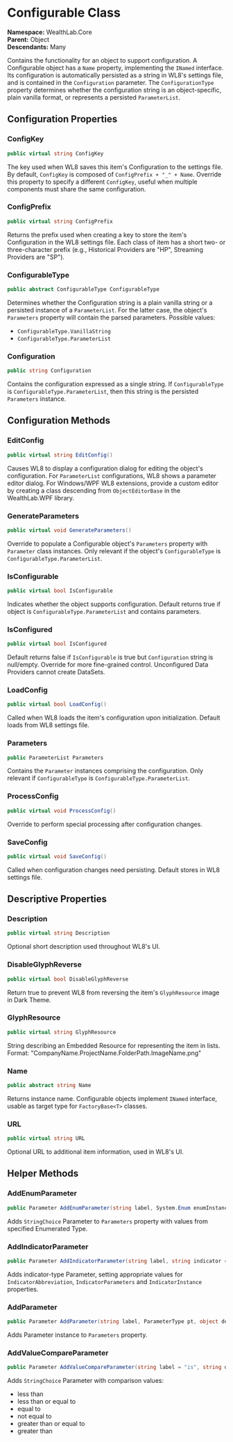 # Configurable Class

**Namespace:** WealthLab.Core  
**Parent:** Object  
**Descendants:** Many

Contains the functionality for an object to support configuration. A Configurable object has a `Name` property, implementing the `INamed` interface. Its configuration is automatically persisted as a string in WL8's settings file, and is contained in the `Configuration` parameter. The `ConfigurationType` property determines whether the configuration string is an object-specific, plain vanilla format, or represents a persisted `ParameterList`.

## Configuration Properties

### ConfigKey
```csharp
public virtual string ConfigKey
```
The key used when WL8 saves this item's Configuration to the settings file. By default, `ConfigKey` is composed of `ConfigPrefix + "_" + Name`. Override this property to specify a different `ConfigKey`, useful when multiple components must share the same configuration.

### ConfigPrefix
```csharp
public virtual string ConfigPrefix
```
Returns the prefix used when creating a key to store the item's Configuration in the WL8 settings file. Each class of item has a short two- or three-character prefix (e.g., Historical Providers are "HP", Streaming Providers are "SP").

### ConfigurableType
```csharp
public abstract ConfigurableType ConfigurableType
```
Determines whether the Configuration string is a plain vanilla string or a persisted instance of a `ParameterList`. For the latter case, the object's `Parameters` property will contain the parsed parameters. Possible values:
- `ConfigurableType.VanillaString`
- `ConfigurableType.ParameterList`

### Configuration
```csharp
public string Configuration
```
Contains the configuration expressed as a single string. If `ConfigurableType` is `ConfigurableType.ParameterList`, then this string is the persisted `Parameters` instance.

## Configuration Methods

### EditConfig
```csharp
public virtual string EditConfig()
```
Causes WL8 to display a configuration dialog for editing the object's configuration. For `ParameterList` configurations, WL8 shows a parameter editor dialog. For Windows/WPF WL8 extensions, provide a custom editor by creating a class descending from `ObjectEditorBase` in the WealthLab.WPF library.

### GenerateParameters
```csharp
public virtual void GenerateParameters()
```
Override to populate a Configurable object's `Parameters` property with `Parameter` class instances. Only relevant if the object's `ConfigurableType` is `ConfigurableType.ParameterList`.

### IsConfigurable
```csharp
public virtual bool IsConfigurable
```
Indicates whether the object supports configuration. Default returns true if object is `ConfigurableType.ParameterList` and contains parameters.

### IsConfigured
```csharp
public virtual bool IsConfigured
```
Default returns false if `IsConfigurable` is true but `Configuration` string is null/empty. Override for more fine-grained control. Unconfigured Data Providers cannot create DataSets.

### LoadConfig
```csharp
public virtual bool LoadConfig()
```
Called when WL8 loads the item's configuration upon initialization. Default loads from WL8 settings file.

### Parameters
```csharp
public ParameterList Parameters
```
Contains the `Parameter` instances comprising the configuration. Only relevant if `ConfigurableType` is `ConfigurableType.ParameterList`.

### ProcessConfig
```csharp
public virtual void ProcessConfig()
```
Override to perform special processing after configuration changes.

### SaveConfig
```csharp
public virtual void SaveConfig()
```
Called when configuration changes need persisting. Default stores in WL8 settings file.

## Descriptive Properties

### Description
```csharp
public virtual string Description
```
Optional short description used throughout WL8's UI.

### DisableGlyphReverse
```csharp
public virtual bool DisableGlyphReverse
```
Return true to prevent WL8 from reversing the item's `GlyphResource` image in Dark Theme.

### GlyphResource
```csharp
public virtual string GlyphResource
```
String describing an Embedded Resource for representing the item in lists. Format: "CompanyName.ProjectName.FolderPath.ImageName.png"

### Name
```csharp
public abstract string Name
```
Returns instance name. Configurable objects implement `INamed` interface, usable as target type for `FactoryBase<T>` classes.

### URL
```csharp
public virtual string URL
```
Optional URL to additional item information, used in WL8's UI.

## Helper Methods

### AddEnumParameter
```csharp
public Parameter AddEnumParameter(string label, System.Enum enumInstance)
```
Adds `StringChoice` Parameter to `Parameters` property with values from specified Enumerated Type.

### AddIndicatorParameter
```csharp
public Parameter AddIndicatorParameter(string label, string indicator = "RSI", ParameterType pt = ParameterType.Indicator)
```
Adds indicator-type Parameter, setting appropriate values for `IndicatorAbbreviation`, `IndicatorParameters` and `IndicatorInstance` properties.

### AddParameter
```csharp
public Parameter AddParameter(string label, ParameterType pt, object defaultValue)
```
Adds Parameter instance to `Parameters` property.

### AddValueCompareParameter
```csharp
public Parameter AddValueCompareParameter(string label = "is", string defaultValue = "equal to")
```
Adds `StringChoice` Parameter with comparison values:
- less than
- less than or equal to
- equal to
- not equal to
- greater than or equal to
- greater than 